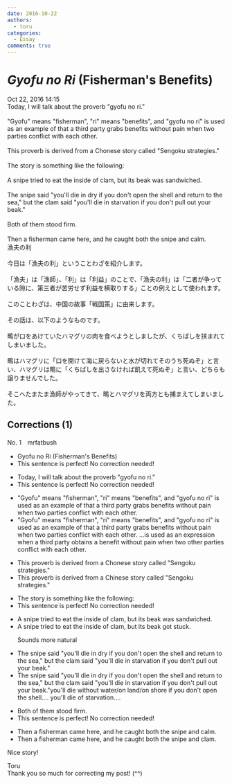 ```yaml
---
date: 2016-10-22
authors:
  - toru
categories:
  - Essay
comments: true
---
```


# <strong><em>Gyofu no Ri</strong></em> (Fisherman's Benefits)
<div class="date">Oct 22, 2016 14:15</div>
<div id="post"><div id="body_show_ori">
Today, I will talk about the proverb "gyofu no ri."<br/><br/>"Gyofu" means "fisherman", "ri" means "benefits", and "gyofu no ri" is used as an example of that a third party grabs benefits without pain when two parties conflict with each other.<br/><br/>This proverb is derived from a Chonese story called "Sengoku strategies."<br/><br/>The story is something like the following:<br/><br/>A snipe tried to eat the inside of clam, but its beak was sandwiched.<br/><br/>The snipe said "you'll die in dry if you don't open the shell and return to the sea," but the clam said "you'll die in starvation if you don't pull out your beak."<br/><br/>Both of them stood firm.<br/><br/>Then a fisherman came here, and he caught both the snipe and calm.
</div></div>

<!-- more -->

<div id="post_ja"><div id="body_show_mo">
漁夫の利<br/><br/>今日は「漁夫の利」ということわざを紹介します。<br/><br/>「漁夫」は「漁師」、「利」は「利益」のことで、「漁夫の利」は「二者が争っている隙に、第三者が苦労せず利益を横取りする」ことの例えとして使われます。<br/><br/>このことわざは、中国の故事「戦国策」に由来します。<br/><br/>その話は、以下のようなものです。<br/><br/>鴫が口をあけていたハマグリの肉を食べようとしましたが、くちばしを挟まれてしまいました。<br/><br/>鴫はハマグリに「口を開けて海に戻らないと水が切れてそのうち死ぬぞ」と言い、ハマグリは鴫に「くちばしを出さなければ飢えて死ぬぞ」と言い、どちらも譲りませんでした。<br/><br/>そこへたまたま漁師がやってきて、鴫とハマグリを両方とも捕まえてしまいました。
</div></div>

## Corrections (1)
<div id="block"><div class="first_name"> No. 1　<span class="just_name">mrfatbush</span></div><div id="block2">
<ul class="correction_field">
<li class="incorrect">Gyofu no Ri (Fisherman's Benefits)</li>
<li class="corrected perfect">This sentence is perfect! No correction needed!</li>
</ul>
<ul class="correction_field">
<li class="incorrect">Today, I will talk about the proverb "gyofu no ri."</li>
<li class="corrected perfect">This sentence is perfect! No correction needed!</li>
</ul>
<ul class="correction_field">
<li class="incorrect">"Gyofu" means "fisherman", "ri" means "benefits", and "gyofu no ri" is used as an example of that a third party grabs benefits without pain when two parties conflict with each other.</li>
<li class="corrected correct">
"Gyofu" means "fisherman", "ri" means "benefits", and "gyofu no ri" is used as an example of that a third party grabs benefits without pain when two parties conflict with each other. ...is used as an expression when a third party obtains a benefit without pain when two other parties conflict with each other. 
</li>
</ul>
<ul class="correction_field">
<li class="incorrect">This proverb is derived from a Chonese story called "Sengoku strategies."</li>
<li class="corrected correct">
This proverb is derived from a Chinese story called "Sengoku strategies."
</li>
</ul>
<ul class="correction_field">
<li class="incorrect">The story is something like the following:</li>
<li class="corrected perfect">This sentence is perfect! No correction needed!</li>
</ul>
<ul class="correction_field">
<li class="incorrect">A snipe tried to eat the inside of clam, but its beak was sandwiched.</li>
<li class="corrected correct">
A snipe tried to eat the inside of clam, but its beak got stuck.
<p class="correction_comment">Sounds more natural</p>
</li>
</ul>
<ul class="correction_field">
<li class="incorrect">The snipe said "you'll die in dry if you don't open the shell and return to the sea," but the clam said "you'll die in starvation if you don't pull out your beak."</li>
<li class="corrected correct">
The snipe said "you'll die in dry if you don't open the shell and return to the sea," but the clam said "you'll die in starvation if you don't pull out your beak."you'll die without water/on land/on shore if you don't open the shell.... you'll die of starvation....
</li>
</ul>
<ul class="correction_field">
<li class="incorrect">Both of them stood firm.</li>
<li class="corrected perfect">This sentence is perfect! No correction needed!</li>
</ul>
<ul class="correction_field">
<li class="incorrect">Then a fisherman came here, and he caught both the snipe and calm.</li>
<li class="corrected correct">
Then a fisherman came here, and he caught both the snipe and clam.
</li>
</ul>
<p class="comment_small">
 Nice story!
</p>

</div><div class="name"><span class="just_name">Toru</span><br>
Thank you so much for correcting my post! (^^)
</div>
</div>
